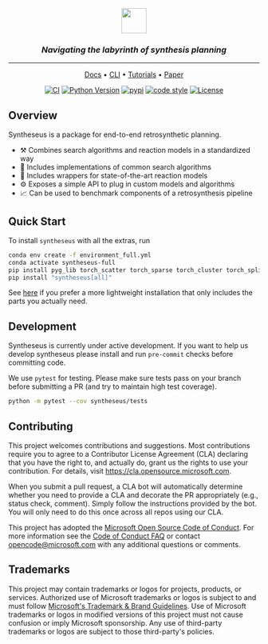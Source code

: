 <div align="center">
    <img src="https://github.com/microsoft/syntheseus/assets/61470923/f01a9939-61fa-4461-a124-c13eddcdd75a" height="50px">
    <h3><i>Navigating the labyrinth of synthesis planning</i></h3>

---

<p align="center">
  <a href="https://microsoft.github.io/syntheseus/stable">Docs</a> •
  <a href="https://microsoft.github.io/syntheseus/stable/cli/eval_single_step/">CLI</a> •
  <a href="https://microsoft.github.io/syntheseus/stable/tutorials/quick_start/">Tutorials</a> •
  <a href="https://arxiv.org/abs/2310.19796">Paper</a>
</p>

[![CI](https://github.com/microsoft/syntheseus/actions/workflows/ci.yml/badge.svg?branch=main)](https://github.com/microsoft/syntheseus/actions/workflows/ci.yml)
[![Python Version](https://img.shields.io/badge/python-3.7+-blue.svg)](https://www.python.org/downloads/)
[![pypi](https://img.shields.io/pypi/v/syntheseus.svg)](https://pypi.org/project/syntheseus/)
[![code style](https://img.shields.io/badge/code%20style-black-202020.svg)](https://github.com/ambv/black)
[![License](https://img.shields.io/badge/license-MIT-green.svg)](https://github.com/microsoft/syntheseus/blob/main/LICENSE)

</div>

## Overview

Syntheseus is a package for end-to-end retrosynthetic planning.
- ⚒️ Combines search algorithms and reaction models in a standardized way
- 🧭 Includes implementations of common search algorithms
- 🧪 Includes wrappers for state-of-the-art reaction models
- ⚙️ Exposes a simple API to plug in custom models and algorithms
- 📈 Can be used to benchmark components of a retrosynthesis pipeline

## Quick Start

To install `syntheseus` with all the extras, run

```bash
conda env create -f environment_full.yml
conda activate syntheseus-full
pip install pyg_lib torch_scatter torch_sparse torch_cluster torch_spline_conv -f https://data.pyg.org/whl/torch-2.0.1+cu118.html
pip install "syntheseus[all]"
```

See [here](https://microsoft.github.io/syntheseus/installation) if you prefer a more lightweight installation that only includes the parts you actually need.

## Development

Syntheseus is currently under active development.
If you want to help us develop syntheseus please install and run `pre-commit`
checks before committing code.

We use `pytest` for testing. Please make sure tests pass on your branch before
submitting a PR (and try to maintain high test coverage).

```bash
python -m pytest --cov syntheseus/tests
```

## Contributing

This project welcomes contributions and suggestions.  Most contributions require you to agree to a
Contributor License Agreement (CLA) declaring that you have the right to, and actually do, grant us
the rights to use your contribution. For details, visit https://cla.opensource.microsoft.com.

When you submit a pull request, a CLA bot will automatically determine whether you need to provide
a CLA and decorate the PR appropriately (e.g., status check, comment). Simply follow the instructions
provided by the bot. You will only need to do this once across all repos using our CLA.

This project has adopted the [Microsoft Open Source Code of Conduct](https://opensource.microsoft.com/codeofconduct/).
For more information see the [Code of Conduct FAQ](https://opensource.microsoft.com/codeofconduct/faq/) or
contact [opencode@microsoft.com](mailto:opencode@microsoft.com) with any additional questions or comments.

## Trademarks

This project may contain trademarks or logos for projects, products, or services. Authorized use of Microsoft
trademarks or logos is subject to and must follow
[Microsoft's Trademark & Brand Guidelines](https://www.microsoft.com/en-us/legal/intellectualproperty/trademarks/usage/general).
Use of Microsoft trademarks or logos in modified versions of this project must not cause confusion or imply Microsoft sponsorship.
Any use of third-party trademarks or logos are subject to those third-party's policies.
